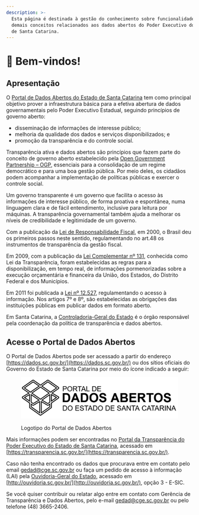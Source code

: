 ```yaml
---
description: >-
  Esta página é destinada à gestão do conhecimento sobre funcionalidades e
  demais conceitos relacionados aos dados abertos do Poder Executivo do Estado
  de Santa Catarina.
---
```


# 👋 Bem-vindos!

## Apresentação

O [Portal de Dados Abertos do Estado de Santa Catarina](http://dados.sc.gov.br/) tem como principal objetivo prover a infraestrutura básica para a efetiva abertura de dados governamentais pelo Poder Executivo Estadual, seguindo princípios de governo aberto:&#x20;

* disseminação de informações de interesse público;
* melhoria da qualidade dos dados e serviços disponibilizados; e
* promoção da transparência e do controle social.

Transparência ativa e dados abertos são princípios que fazem parte do conceito de governo aberto estabelecido pela [Open Government Partnership – OGP](https://www.opengovpartnership.org/), essenciais para a consolidação de um regime democrático e para uma boa gestão pública. Por meio deles, os cidadãos podem acompanhar a implementação de políticas públicas e exercer o controle social.

Um governo transparente é um governo que facilita o acesso às informações de interesse público, de forma proativa e espontânea, numa linguagem clara e de fácil entendimento, inclusive para leitura por máquinas. A transparência governamental também ajuda a melhorar os níveis de credibilidade e legitimidade de um governo.

Com a publicação da [Lei de Responsabilidade Fiscal](https://www.planalto.gov.br/ccivil\_03/leis/lcp/lcp101.htm), em 2000, o Brasil deu os primeiros passos neste sentido, regulamentando no art.48 os instrumentos de transparência da gestão fiscal.

Em 2009, com a publicação da [Lei Complementar nº 131](https://www.planalto.gov.br/ccivil\_03/leis/lcp/lcp131.htm), conhecida como Lei da Transparência, foram estabelecidas as regras para a disponibilização, em tempo real, de informações pormenorizadas sobre a execução orçamentária e financeira da União, dos Estados, do Distrito Federal e dos Municípios.

Em 2011 foi publicada a [Lei nº 12.527](https://www.planalto.gov.br/ccivil\_03/\_ato2011-2014/2011/lei/l12527.htm), regulamentando o acesso à informação. Nos artigos 7º e 8º, são estabelecidas as obrigações das instituições públicas em publicar dados em formato aberto.

Em Santa Catarina, a [Controladoria-Geral do Estado](https://cge.sc.gov.br/) é o órgão responsável pela coordenação da política de transparência e dados abertos.

## Acesse o Portal de Dados Abertos&#x20;

O Portal de Dados Abertos pode ser acessado a partir do endereço [https://dados.sc.gov.br/](https://dados.sc.gov.br/) ou dos sítios oficiais do Governo do Estado de Santa Catarina por meio do ícone indicado a seguir:

<figure><img src=".gitbook/assets/pda.png" alt=""><figcaption><p>Logotipo do Portal de Dados Abertos</p></figcaption></figure>

Mais informações podem ser encontradas no [Portal da Transparência do Poder Executivo do Estado de Santa Catarina](http://www.transparencia.sc.gov.br/), acessado em [https://transparencia.sc.gov.br/](https://transparencia.sc.gov.br/).

Caso não tenha encontrado os dados que procurava entre em contato pelo email gedad@cge.sc.gov.br ou faça um pedido de acesso à informação (LAI) pela [Ouvidoria-Geral do Estado](http://www.ouvidoria.sc.gov.br/cidadao\_lai.php), acessado em [http://ouvidoria.sc.gov.br/](http://ouvidoria.sc.gov.br/), opção 3 - E-SIC.

Se você quiser contribuir ou relatar algo entre em contato com Gerência de Transparência e Dados Abertos, pelo e-mail gedad@cge.sc.gov.br ou pelo telefone (48) 3665-2406.
